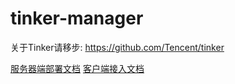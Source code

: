 # tinker-manager

关于Tinker请移步: https://github.com/Tencent/tinker

[服务器端部署文档](https://github.com/baidao/tinker-manager/wiki/%E6%9C%8D%E5%8A%A1%E5%99%A8%E7%AB%AF%E9%83%A8%E7%BD%B2%E6%96%87%E6%A1%A3)
[客户端接入文档](https://github.com/baidao/tinker-manager/wiki/%E5%AE%A2%E6%88%B7%E7%AB%AF%E6%8E%A5%E5%85%A5%E6%96%87%E6%A1%A3)
